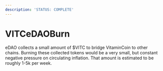```yaml
---
description: 'STATUS: COMPLETE'
---
```


# VITCeDAOBurn

eDAO collects a small amount of $VITC to bridge VitaminCoin to other chains. Burning these collected tokens would be a very small, but constant negative pressure on circulating inflation. That amount is estimated to be roughly 1-5k per week.
